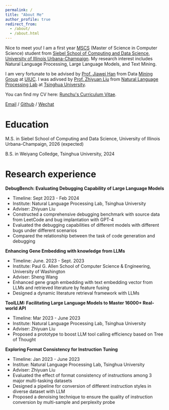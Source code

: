 ```yaml
---
permalink: /
title: "About Me"
author_profile: true
redirect_from: 
  - /about/
  - /about.html
---
```


Nice to meet you! I am a first year [MSCS](https://siebelschool.illinois.edu/academics/graduate/ms-program/) (Master of Science in Computer Science) student from [Siebel School of Computing and Data Science](https://siebelschool.illinois.edu/), [University of Illinois Urbana-Champaign](https://illinois.edu/). My research interest includes Natural Language Processing, Large Language Models, and Text Mining.

I am very fortunate to be advised by [Prof. Jiawei Han](https://hanj.cs.illinois.edu/) from Data [Mining Group](http://dm1.cs.uiuc.edu/) at [UIUC](https://illinois.edu/). I was adivsed by [Prof. Zhiyuan Liu](https://nlp.csai.tsinghua.edu.cn/~lzy/) from [Natural Language Processing Lab](https://nlp.csai.tsinghua.edu.cn/) at [Tsinghua University](https://www.tsinghua.edu.cn/).

You can find my CV here: [Runchu's Curriculum Vitae](../assets/Curriculum_Vitae.pdf).

[Email](mailto:runchutian@gmail.com) / [Github](https://github.com/Rachum-thu) / [Wechat](../image/wechat.jpg)

Education
======
M.S. in Siebel School of Computing and Data Science, University of Illinois Urbana-Champaign, 2026 (expected)

B.S. in Weiyang Colledge, Tsinghua University, 2024

Research experience
======
**DebugBench: Evaluating Debugging Capability of Large Language Models**
* Timeline: Sept 2023 - Feb 2024
* Institute: Natural Language Processing Lab, Tsinghua University
* Adviser: Zhiyuan Liu
* Constructed a comprehensive debugging benchmark with source data from LeetCode and bug implantation with GPT-4
* Evaluated the debugging capabilities of different models with different bugs under different scenarios
* Compared the relationship between the task of code generation and debugging

**Enhancing Gene Embedding with knowledge from LLMs**
* Timeline: June. 2023 - Sept. 2023
* Institute: Paul G. Allen School of Computer Science & Engineering, University of Washington
* Adviser: Sheng Wang
* Enhanced gene graph embedding with text embedding vector from LLMs and retrieved literature by feature fusing
* Designed a dynamic literature retrieval framework with LLMs

**ToolLLM: Facilitating Large Language Models to Master 16000+ Real-world API**
* Timeline: Mar 2023 - June 2023
* Institute: Natural Language Processing Lab, Tsinghua University
* Adviser: Zhiyuan Liu
* Proposed a prototype to boost LLM tool calling efficiency based on Tree of Thought
 
**Exploring Format Consistency for Instruction Tuning**
* Timeline: Jan 2023 - June 2023
* Institue: Natural Language Processing Lab, Tsinghua University
* Adviser: Zhiyuan Liu
* Evaluated the effect of format consistency of instructions among 3 major multi-tasking datasets
* Designed a pipeline for conversion of different instruction styles in diverse dataset with LLM
* Proposed a denoising technique to ensure the quality of instruction conversion by multi-sample and perplexity probe
